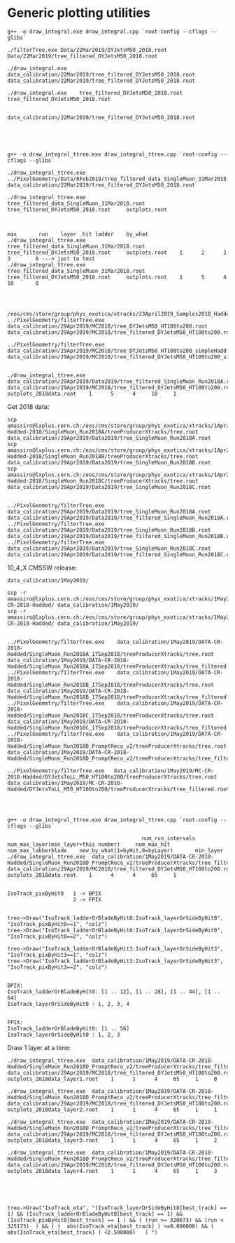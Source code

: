 Generic plotting utilities
====

    g++ -o draw_integral.exe draw_integral.cpp `root-config --cflags --glibs`

    ./filterTree.exe Data/22Mar2019/DYJetsM50_2018.root    Data/22Mar2019/tree_filtered_DYJetsM50_2018.root  
    
    ./draw_integral.exe    data_calibration/22Mar2019/tree_filtered_DYJetsM50_2018.root    data_calibration/22Mar2019/tree_filtered_DYJetsM50_2018.root   
    
    ./draw_integral.exe    tree_filtered_DYJetsM50_2018.root    tree_filtered_DYJetsM50_2018.root   
    

    data_calibration/22Mar2019/tree_filtered_DYJetsM50_2018.root


    
    
    
    g++ -o draw_integral_ttree.exe draw_integral_ttree.cpp `root-config --cflags --glibs`

    ./draw_integral_ttree.exe    ../PixelGeometry/Data/8Feb2019/tree_filtered_data_SingleMuon_31Mar2018.root    data_calibration/22Mar2019/tree_filtered_DYJetsM50_2018.root   
    
    ./draw_integral_ttree.exe    tree_filtered_data_SingleMuon_31Mar2018.root    tree_filtered_DYJetsM50_2018.root     outplots.root

    
                                                                                                                             max       run    layer  hit ladder    by_what
    ./draw_integral_ttree.exe    tree_filtered_data_SingleMuon_31Mar2018.root    tree_filtered_DYJetsM50_2018.root     outplots.root    1      2      2     3        0 ---> just to test
    ./draw_integral_ttree.exe    tree_filtered_data_SingleMuon_31Mar2018.root    tree_filtered_DYJetsM50_2018.root     outplots.root    1      5      4     10       0
    
    
    
    
    /eos/cms/store/group/phys_exotica/xtracks/23April2019_Samples2018_Hadded/DYJetsM50_HT100to200/treeProducerXtracks/tree.root
    ../PixelGeometry/filterTree.exe    data_calibration/29Apr2019/MC2018/tree_DYJetsM50_HT100to200.root   data_calibration/29Apr2019/MC2018/tree_filtered_DYJetsM50_HT100to200.root

    ../PixelGeometry/filterTree.exe    data_calibration/29Apr2019/MC2018/tree_DYJetsM50_HT100to200_simpleHadd.root   data_calibration/29Apr2019/MC2018/tree_filtered_DYJetsM50_HT100to200_simpleHadd.root
    
    
    ./draw_integral_ttree.exe    data_calibration/29Apr2019/Data2019/tree_filtered_SingleMuon_Run2018A.root    data_calibration/29Apr2019/MC2018/tree_filtered_DYJetsM50_HT100to200.root    outplots_2018data.root    1      5      4     10     1
    
     
Get 2018 data:

    scp amassiro@lxplus.cern.ch:/eos/cms/store/group/phys_exotica/xtracks/1Apr2019-Hadded-2018/SingleMuon_Run2018A/treeProducerXtracks/tree.root   data_calibration/29Apr2019/Data2019/tree_SingleMuon_Run2018A.root
    scp amassiro@lxplus.cern.ch:/eos/cms/store/group/phys_exotica/xtracks/1Apr2019-Hadded-2018/SingleMuon_Run2018B/treeProducerXtracks/tree.root   data_calibration/29Apr2019/Data2019/tree_SingleMuon_Run2018B.root
    scp amassiro@lxplus.cern.ch:/eos/cms/store/group/phys_exotica/xtracks/1Apr2019-Hadded-2018/SingleMuon_Run2018C/treeProducerXtracks/tree.root   data_calibration/29Apr2019/Data2019/tree_SingleMuon_Run2018C.root

    
    ../PixelGeometry/filterTree.exe    data_calibration/29Apr2019/Data2019/tree_SingleMuon_Run2018A.root   data_calibration/29Apr2019/Data2019/tree_filtered_SingleMuon_Run2018A.root
    ../PixelGeometry/filterTree.exe    data_calibration/29Apr2019/Data2019/tree_SingleMuon_Run2018B.root   data_calibration/29Apr2019/Data2019/tree_filtered_SingleMuon_Run2018B.root
    ../PixelGeometry/filterTree.exe    data_calibration/29Apr2019/Data2019/tree_SingleMuon_Run2018C.root   data_calibration/29Apr2019/Data2019/tree_filtered_SingleMuon_Run2018C.root
    
    
    
10_4_X CMSSW release:
    
    data_calibration/1May2019/
    
    scp -r amassiro@lxplus.cern.ch:/eos/cms/store/group/phys_exotica/xtracks/1May2019/MC-CR-2018-Hadded/ data_calibration/1May2019/
    scp -r amassiro@lxplus.cern.ch:/eos/cms/store/group/phys_exotica/xtracks/1May2019/DATA-CR-2018-Hadded/ data_calibration/1May2019/

    
    ../PixelGeometry/filterTree.exe    data_calibration/1May2019/DATA-CR-2018-Hadded/SingleMuon_Run2018A_17Sep2018/treeProducerXtracks/tree.root  data_calibration/1May2019/DATA-CR-2018-Hadded/SingleMuon_Run2018A_17Sep2018/treeProducerXtracks/tree_filtered.root
    ../PixelGeometry/filterTree.exe    data_calibration/1May2019/DATA-CR-2018-Hadded/SingleMuon_Run2018B_17Sep2018/treeProducerXtracks/tree.root  data_calibration/1May2019/DATA-CR-2018-Hadded/SingleMuon_Run2018B_17Sep2018/treeProducerXtracks/tree_filtered.root
    ../PixelGeometry/filterTree.exe    data_calibration/1May2019/DATA-CR-2018-Hadded/SingleMuon_Run2018C_17Sep2018/treeProducerXtracks/tree.root  data_calibration/1May2019/DATA-CR-2018-Hadded/SingleMuon_Run2018C_17Sep2018/treeProducerXtracks/tree_filtered.root
    ../PixelGeometry/filterTree.exe    data_calibration/1May2019/DATA-CR-2018-Hadded/SingleMuon_Run2018D_PromptReco_v2/treeProducerXtracks/tree.root  data_calibration/1May2019/DATA-CR-2018-Hadded/SingleMuon_Run2018D_PromptReco_v2/treeProducerXtracks/tree_filtered.root
    
    ../PixelGeometry/filterTree.exe   data_calibration/1May2019/MC-CR-2018-Hadded/DYJetsToLL_M50_HT100to200/treeProducerXtracks/tree.root     data_calibration/1May2019/MC-CR-2018-Hadded/DYJetsToLL_M50_HT100to200/treeProducerXtracks/tree_filtered.root


    
    
    g++ -o draw_integral_ttree.exe draw_integral_ttree.cpp `root-config --cflags --glibs`
    
                                               num_run_intervals       num_max_layer(min_layer+this number)     num_max_hit   num_max_labberblade    new_by_what(1=byHit,0=byLayer)       min_layer
    ./draw_integral_ttree.exe  data_calibration/1May2019/DATA-CR-2018-Hadded/SingleMuon_Run2018D_PromptReco_v2/treeProducerXtracks/tree_filtered.root        data_calibration/29Apr2019/MC2018/tree_filtered_DYJetsM50_HT100to200.root    outplots_2018data.root    1      4      4     65     1
    
    
    IsoTrack_pixByHit0   1 -> BPIX
                         2 -> FPIX
                         
                         
    tree->Draw("IsoTrack_ladderOrBladeByHit0:IsoTrack_layerOrSideByHit0", "IsoTrack_pixByHit0==1", "colz")
    tree->Draw("IsoTrack_ladderOrBladeByHit0:IsoTrack_layerOrSideByHit0", "IsoTrack_pixByHit0==2", "colz")
    
    tree->Draw("IsoTrack_ladderOrBladeByHit3:IsoTrack_layerOrSideByHit3", "IsoTrack_pixByHit3==1", "colz")
    tree->Draw("IsoTrack_ladderOrBladeByHit3:IsoTrack_layerOrSideByHit3", "IsoTrack_pixByHit3==2", "colz")
    
    
    BPIX:
    IsoTrack_ladderOrBladeByHit0: [1 .. 12], [1 .. 28], [1 .. 44], [1 .. 64]
    IsoTrack_layerOrSideByHit0 : 1, 2, 3, 4
    
    
    FPIX: 
    IsoTrack_ladderOrBladeByHit0: [1 .. 56]
    IsoTrack_layerOrSideByHit0 : 1, 2, 3
    
    
    
Draw 1 layer at a time:
    
    ./draw_integral_ttree.exe  data_calibration/1May2019/DATA-CR-2018-Hadded/SingleMuon_Run2018D_PromptReco_v2/treeProducerXtracks/tree_filtered.root        data_calibration/29Apr2019/MC2018/tree_filtered_DYJetsM50_HT100to200.root    outplots_2018data_layer1.root    1      1      4     65     1     0
    
    ./draw_integral_ttree.exe  data_calibration/1May2019/DATA-CR-2018-Hadded/SingleMuon_Run2018D_PromptReco_v2/treeProducerXtracks/tree_filtered.root        data_calibration/29Apr2019/MC2018/tree_filtered_DYJetsM50_HT100to200.root    outplots_2018data_layer2.root    1      1      4     65     1     1
    
    ./draw_integral_ttree.exe  data_calibration/1May2019/DATA-CR-2018-Hadded/SingleMuon_Run2018D_PromptReco_v2/treeProducerXtracks/tree_filtered.root        data_calibration/29Apr2019/MC2018/tree_filtered_DYJetsM50_HT100to200.root    outplots_2018data_layer3.root    1      1      4     65     1     2
    
    ./draw_integral_ttree.exe  data_calibration/1May2019/DATA-CR-2018-Hadded/SingleMuon_Run2018D_PromptReco_v2/treeProducerXtracks/tree_filtered.root        data_calibration/29Apr2019/MC2018/tree_filtered_DYJetsM50_HT100to200.root    outplots_2018data_layer4.root    1      1      4     65     1     3
    
    
    
    
    
    tree->Draw("IsoTrack_eta", "(IsoTrack_layerOrSideByHit0[best_track] == 1) && (IsoTrack_ladderOrBladeByHit0[best_track] == 1) && (IsoTrack_pixByHit0[best_track] == 1 ) && ( (run >= 320673) && (run < 325173)  ) && ( (  abs(IsoTrack_eta[best_track] ) >=0.000000) && (  abs(IsoTrack_eta[best_track] ) <2.500000)   ) ")
    
    
    
    
    
    